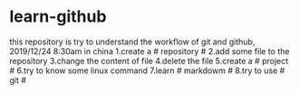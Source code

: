 # learn-github
this repository is try to understand the workflow of git and github,
2019/12/24 8:30am in china
1.create a # repository #
2.add some file to the repository
3.change the content of file
4.delete the file
5.create a # project #
6.try to know some linux command
7.learn # markdowm #
8.try to use # git #
